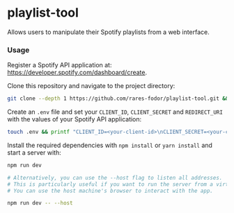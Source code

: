 # playlist-tool

Allows users to manipulate their Spotify playlists from a web interface.

### Usage
Register a Spotify API application at: https://developer.spotify.com/dashboard/create.

Clone this repository and navigate to the project directory:
```bash
git clone --depth 1 https://github.com/rares-fodor/playlist-tool.git && cd playlist-tool
```

Create an `.env` file and set your `CLIENT_ID`, `CLIENT_SECRET` and `REDIRECT_URI` with the values of your Spotify API application:
```bash
touch .env && printf "CLIENT_ID=<your-client-id>\nCLIENT_SECRET=<your-client-secret>\nREDIRECT_URI=<your-redirect-uri>\n" > .env
```

Install the required dependencies with `npm install` or `yarn install` and start a server with:
```bash
npm run dev

# Alternatively, you can use the --host flag to listen all addresses.
# This is particularly useful if you want to run the server from a virtual machine with no browser access.
# You can use the host machine's browser to interact with the app.

npm run dev -- --host
```

